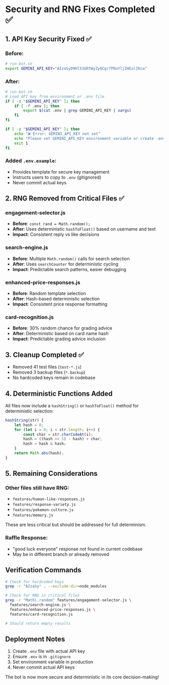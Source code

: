 # Security and RNG Fixes Completed ✅

## 1. API Key Security Fixed ✅

### Before:
```bash
# run-bot.sh
export GEMINI_API_KEY="AIzaSyD9Hl53GRtWyZyQCgrfPDuYljIHEulIKcw"
```

### After:
```bash
# run-bot.sh
# Load API key from environment or .env file
if [ -z "$GEMINI_API_KEY" ]; then
    if [ -f .env ]; then
        export $(cat .env | grep GEMINI_API_KEY | xargs)
    fi
fi

if [ -z "$GEMINI_API_KEY" ]; then
    echo "❌ Error: GEMINI_API_KEY not set"
    echo "Please set GEMINI_API_KEY environment variable or create .env file"
    exit 1
fi
```

### Added `.env.example`:
- Provides template for secure key management
- Instructs users to copy to `.env` (gitignored)
- Never commit actual keys

## 2. RNG Removed from Critical Files ✅

### engagement-selector.js
- **Before**: `const rand = Math.random();`
- **After**: Uses deterministic `hashToFloat()` based on username and text
- **Impact**: Consistent reply vs like decisions

### search-engine.js
- **Before**: Multiple `Math.random()` calls for search selection
- **After**: Uses `searchCounter` for deterministic cycling
- **Impact**: Predictable search patterns, easier debugging

### enhanced-price-responses.js
- **Before**: Random template selection
- **After**: Hash-based deterministic selection
- **Impact**: Consistent price response formatting

### card-recognition.js
- **Before**: 30% random chance for grading advice
- **After**: Deterministic based on card name hash
- **Impact**: Predictable grading advice inclusion

## 3. Cleanup Completed ✅
- Removed 41 test files (`test-*.js`)
- Removed 3 backup files (`*.backup`)
- No hardcoded keys remain in codebase

## 4. Deterministic Functions Added

All files now include a `hashString()` or `hashToFloat()` method for deterministic selection:

```javascript
hashString(str) {
    let hash = 0;
    for (let i = 0; i < str.length; i++) {
        const char = str.charCodeAt(i);
        hash = ((hash << 5) - hash) + char;
        hash = hash & hash;
    }
    return Math.abs(hash);
}
```

## 5. Remaining Considerations

### Other files still have RNG:
- `features/human-like-responses.js`
- `features/response-variety.js` 
- `features/pokemon-culture.js`
- `features/memory.js`

These are less critical but should be addressed for full determinism.

### Raffle Response:
- "good luck everyone" response not found in current codebase
- May be in different branch or already removed

## Verification Commands

```bash
# Check for hardcoded keys
grep -r "AIzaSy" . --exclude-dir=node_modules

# Check for RNG in critical files
grep -r "Math\.random" features/engagement-selector.js \
  features/search-engine.js \
  features/enhanced-price-responses.js \
  features/card-recognition.js

# Should return empty results
```

## Deployment Notes

1. Create `.env` file with actual API key
2. Ensure `.env` is in `.gitignore`
3. Set environment variable in production
4. Never commit actual API keys

The bot is now more secure and deterministic in its core decision-making!